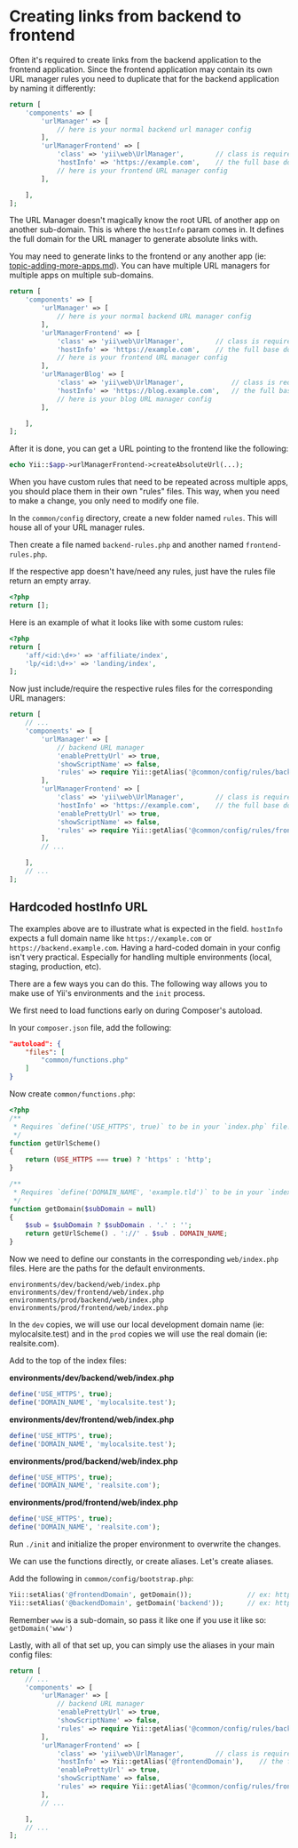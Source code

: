 Creating links from backend to frontend
=======================================

Often it's required to create links from the backend application to the frontend application. Since the frontend application may
contain its own URL manager rules you need to duplicate that for the backend application by naming it differently:

```php
return [
    'components' => [
        'urlManager' => [
            // here is your normal backend url manager config
        ],
        'urlManagerFrontend' => [
            'class' => 'yii\web\UrlManager',        // class is required on custom named url managers!
            'hostInfo' => 'https://example.com',    // the full base domain name to use for the links
            // here is your frontend URL manager config
        ],

    ],
];
```

The URL Manager doesn't magically know the root URL of another app on another sub-domain. This is where the `hostInfo` param
comes in. It defines the full domain for the URL manager to generate absolute links with.

You may need to generate links to the frontend or any another app (ie: [topic-adding-more-apps.md](topic-adding-more-apps.md)). You can have multiple URL managers for multiple apps on multiple sub-domains.

```php
return [
    'components' => [
        'urlManager' => [
            // here is your normal backend URL manager config
        ],
        'urlManagerFrontend' => [
            'class' => 'yii\web\UrlManager',        // class is required on custom named URL managers!
            'hostInfo' => 'https://example.com',    // the full base domain name to use for the links
            // here is your frontend URL manager config
        ],
        'urlManagerBlog' => [
            'class' => 'yii\web\UrlManager',            // class is required on custom named URL managers!
            'hostInfo' => 'https://blog.example.com',   // the full base domain name to use for the links
            // here is your blog URL manager config
        ],

    ],
];
```

After it is done, you can get a URL pointing to the frontend like the following:

```php
echo Yii::$app->urlManagerFrontend->createAbsoluteUrl(...);
```

When you have custom rules that need to be repeated across multiple apps, you should place them in their
own "rules" files. This way, when you need to make a change, you only need to modify one file.

In the `common/config` directory, create a new folder named `rules`. This will house all of your URL manager rules.

Then create a file named `backend-rules.php` and another named `frontend-rules.php`.

If the respective app doesn't have/need any rules, just have the rules file return an empty array.

```php
<?php
return [];
```

Here is an example of what it looks like with some custom rules:

```php
<?php
return [
    'aff/<id:\d+>' => 'affiliate/index',
    'lp/<id:\d+>' => 'landing/index',
];
```

Now just include/require the respective rules files for the corresponding URL managers:

```php
return [
    // ...
    'components' => [
        'urlManager' => [
            // backend URL manager
            'enablePrettyUrl' => true,
            'showScriptName' => false,
            'rules' => require Yii::getAlias('@common/config/rules/backend-rules.php'),
        ],
        'urlManagerFrontend' => [
            'class' => 'yii\web\UrlManager',        // class is required on custom named url managers!
            'hostInfo' => 'https://example.com',    // the full base domain name to use for the links
            'enablePrettyUrl' => true,
            'showScriptName' => false,
            'rules' => require Yii::getAlias('@common/config/rules/frontend-rules.php'),
        ],
        // ...

    ],
    // ...
];
```

## Hardcoded hostInfo URL

The examples above are to illustrate what is expected in the field. `hostInfo` expects a full domain name like `https://example.com` or
`https://backend.example.com`. Having a hard-coded domain in your config isn't very practical. Especially for handling multiple environments
(local, staging, production, etc).

There are a few ways you can do this. The following way allows you to make use of Yii's environments and the `init` process.

We first need to load functions early on during Composer's autoload.

In your `composer.json` file, add the following:

```json
"autoload": {
    "files": [
        "common/functions.php"
    ]
}
```

Now create `common/functions.php`:

```php
<?php
/**
 * Requires `define('USE_HTTPS', true)` to be in your `index.php` file!
 */
function getUrlScheme()
{
    return (USE_HTTPS === true) ? 'https' : 'http';
}

/**
 * Requires `define('DOMAIN_NAME', 'example.tld')` to be in your `index.php` file!
 */
function getDomain($subDomain = null)
{
    $sub = $subDomain ? $subDomain . '.' : '';
    return getUrlScheme() . '://' . $sub . DOMAIN_NAME;
}
```

Now we need to define our constants in the corresponding `web/index.php` files. Here are the paths for the default environments.

```
environments/dev/backend/web/index.php
environments/dev/frontend/web/index.php
environments/prod/backend/web/index.php
environments/prod/frontend/web/index.php
```

In the `dev` copies, we will use our local development domain name (ie: mylocalsite.test) and in the `prod` copies we will use the real domain (ie: realsite.com).

Add to the top of the index files:

**environments/dev/backend/web/index.php**

```php
define('USE_HTTPS', true);
define('DOMAIN_NAME', 'mylocalsite.test');
```

**environments/dev/frontend/web/index.php**

```php
define('USE_HTTPS', true);
define('DOMAIN_NAME', 'mylocalsite.test');
```

**environments/prod/backend/web/index.php**

```php
define('USE_HTTPS', true);
define('DOMAIN_NAME', 'realsite.com');
```

**environments/prod/frontend/web/index.php**

```php
define('USE_HTTPS', true);
define('DOMAIN_NAME', 'realsite.com');
```

Run `./init` and initialize the proper environment to overwrite the changes.

We can use the functions directly, or create aliases. Let's create aliases.

Add the following in `common/config/bootstrap.php`:

```php
Yii::setAlias('@frontendDomain', getDomain());              // ex: https://somedomain.tld
Yii::setAlias('@backendDomain', getDomain('backend'));      // ex: https://backend.somedomain.tld
```

Remember `www` is a sub-domain, so pass it like one if you use it like so: `getDomain('www')`

Lastly, with all of that set up, you can simply use the aliases in your main config files:

```php
return [
    // ...
    'components' => [
        'urlManager' => [
            // backend URL manager
            'enablePrettyUrl' => true,
            'showScriptName' => false,
            'rules' => require Yii::getAlias('@common/config/rules/backend-rules.php'),
        ],
        'urlManagerFrontend' => [
            'class' => 'yii\web\UrlManager',        // class is required on custom named url managers!
            'hostInfo' => Yii::getAlias('@frontendDomain'),    // the full base domain name to use for the links
            'enablePrettyUrl' => true,
            'showScriptName' => false,
            'rules' => require Yii::getAlias('@common/config/rules/frontend-rules.php'),
        ],
        // ...

    ],
    // ...
];
```
